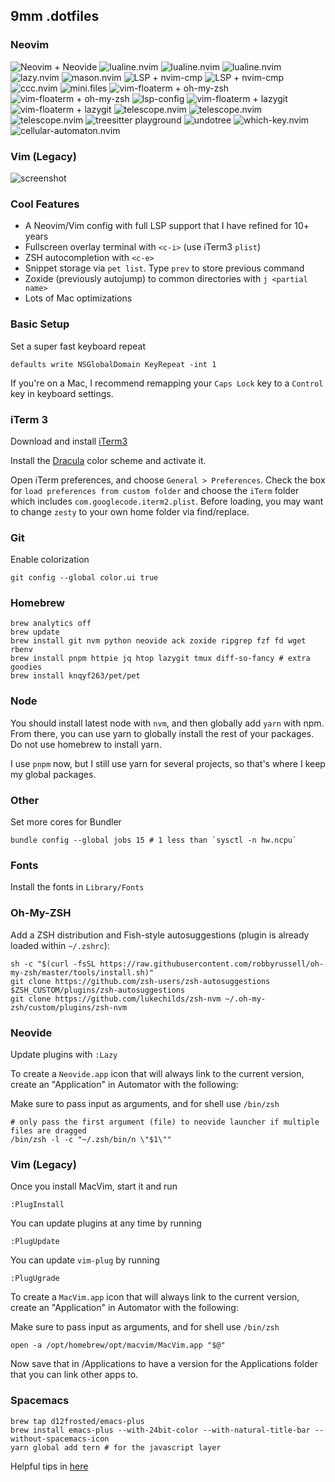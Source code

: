## 9mm .dotfiles

### Neovim

![Neovim + Neovide](https://raw.github.com/9mm/dotfiles/master/screenshots/home.png)
![lualine.nvim](https://raw.github.com/9mm/dotfiles/master/screenshots/mode-n.png)
![lualine.nvim](https://raw.github.com/9mm/dotfiles/master/screenshots/mode-r.png)
![lualine.nvim](https://raw.github.com/9mm/dotfiles/master/screenshots/mode-i.png)
![lazy.nvim](https://raw.github.com/9mm/dotfiles/master/screenshots/ls.png)
![mason.nvim](https://raw.github.com/9mm/dotfiles/master/screenshots/mm.png)
![LSP + nvim-cmp](https://raw.github.com/9mm/dotfiles/master/screenshots/cmp.png)
![LSP + nvim-cmp](https://raw.github.com/9mm/dotfiles/master/screenshots/cmp2.png)
![ccc.nvim](https://raw.github.com/9mm/dotfiles/master/screenshots/cp.png)
![mini.files](https://raw.github.com/9mm/dotfiles/master/screenshots/fe.png)
![vim-floaterm + oh-my-zsh](https://raw.github.com/9mm/dotfiles/master/screenshots/iterm.png)
![vim-floaterm + oh-my-zsh](https://raw.github.com/9mm/dotfiles/master/screenshots/iterm2.png)
![lsp-config](https://raw.github.com/9mm/dotfiles/master/screenshots/lspc.png)
![vim-floaterm + lazygit](https://raw.github.com/9mm/dotfiles/master/screenshots/lz.png)
![vim-floaterm + lazygit](https://raw.github.com/9mm/dotfiles/master/screenshots/lz2.png)
![telescope.nvim](https://raw.github.com/9mm/dotfiles/master/screenshots/gg.png)
![telescope.nvim](https://raw.github.com/9mm/dotfiles/master/screenshots/q.png)
![telescope.nvim](https://raw.github.com/9mm/dotfiles/master/screenshots/telescope.png)
![treesitter playground](https://raw.github.com/9mm/dotfiles/master/screenshots/ts.png)
![undotree](https://raw.github.com/9mm/dotfiles/master/screenshots/undo.png)
![which-key.nvim](https://raw.github.com/9mm/dotfiles/master/screenshots/wk.png)
![cellular-automaton.nvim](https://raw.github.com/9mm/dotfiles/master/screenshots/car.png)

### Vim (Legacy)

![screenshot](https://raw.github.com/9mm/dotfiles/master/screenshot.png)

### Cool Features

* A Neovim/Vim config with full LSP support that I have refined for 10+ years
* Fullscreen overlay terminal with `<c-i>` (use iTerm3 `plist`)
* ZSH autocompletion with `<c-e>`
* Snippet storage via `pet list`. Type `prev` to store previous command
* Zoxide (previously autojump) to common directories with `j <partial name>`
* Lots of Mac optimizations


### Basic Setup

Set a super fast keyboard repeat

    defaults write NSGlobalDomain KeyRepeat -int 1

If you're on a Mac, I recommend remapping your `Caps Lock` key to a `Control` key in keyboard settings.


### iTerm 3

Download and install [iTerm3](https://www.iterm2.com/downloads.html)

Install the [Dracula](https://draculatheme.com/iterm/) color scheme and activate it.

Open iTerm preferences, and choose `General > Preferences`. Check the box for
`load preferences from custom folder` and choose the `iTerm` folder which
includes `com.googlecode.iterm2.plist`. Before loading, you may want to change
`zesty` to your own home folder via find/replace.


### Git

Enable colorization

    git config --global color.ui true


### Homebrew

    brew analytics off
    brew update
    brew install git nvm python neovide ack zoxide ripgrep fzf fd wget rbenv
    brew install pnpm httpie jq htop lazygit tmux diff-so-fancy # extra goodies
    brew install knqyf263/pet/pet

### Node

You should install latest node with `nvm`, and then globally add `yarn` with npm. From there, you can
use yarn to globally install the rest of your packages. Do not use homebrew to install yarn.

I use `pnpm` now, but I still use yarn for several projects, so that's where I keep my global packages.

### Other

Set more cores for Bundler

    bundle config --global jobs 15 # 1 less than `sysctl -n hw.ncpu`


### Fonts

Install the fonts in `Library/Fonts`


### Oh-My-ZSH

Add a ZSH distribution and Fish-style autosuggestions (plugin is already loaded
within `~/.zshrc`):

    sh -c "$(curl -fsSL https://raw.githubusercontent.com/robbyrussell/oh-my-zsh/master/tools/install.sh)"
    git clone https://github.com/zsh-users/zsh-autosuggestions $ZSH_CUSTOM/plugins/zsh-autosuggestions
    git clone https://github.com/lukechilds/zsh-nvm ~/.oh-my-zsh/custom/plugins/zsh-nvm


### Neovide

Update plugins with `:Lazy`

To create a `Neovide.app` icon that will always link to the current version, create an "Application" in Automator with the following:

Make sure to pass input as arguments, and for shell use `/bin/zsh`

    # only pass the first argument (file) to neovide launcher if multiple files are dragged
    /bin/zsh -l -c "~/.zsh/bin/n \"$1\""


### Vim (Legacy)

Once you install MacVim, start it and run

    :PlugInstall

You can update plugins at any time by running

    :PlugUpdate

You can update `vim-plug` by running

    :PlugUgrade

To create a `MacVim.app` icon that will always link to the current version, create an "Application" in Automator with the following:

Make sure to pass input as arguments, and for shell use `/bin/zsh`

    open -a /opt/homebrew/opt/macvim/MacVim.app "$@"

Now save that in /Applications to have a version for the Applications folder that you can link other apps to.


### Spacemacs

    brew tap d12frosted/emacs-plus
    brew install emacs-plus --with-24bit-color --with-natural-title-bar --without-spacemacs-icon
    yarn global add tern # for the javascript layer

Helpful tips in [here](https://elixirforum.com/t/spacemacs-general-discussion-blog-posts-wiki/109?source_topic_id=3191)
